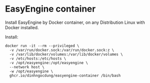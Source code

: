 # EasyEngine container
Install EasyEngine by Docker container, on any Distribution Linux with Docker installed.

Install:

```
docker run -it --rm --privileged \
  -v /var/run/docker.sock:/var/run/docker.sock:z \
  -v /var/lib/docker/volumes:/var/lib/docker/volumes \
  -v /etc/hosts:/etc/hosts \
  -v /opt/easyengine:/opt/easyengine \
  --network host \
  -w /opt/easyengine \
  ghcr.io/dinhngocdung/easyengine-container /bin/bash
```

